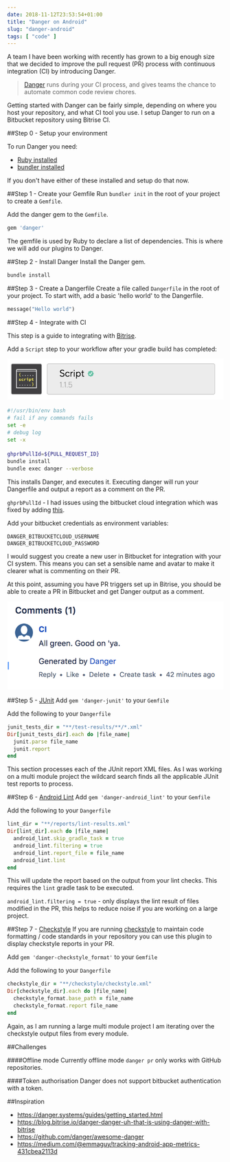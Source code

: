 ```yaml
---
date: 2018-11-12T23:53:54+01:00
title: "Danger on Android"
slug: "danger-android"
tags: [ "code" ]
---
```


A team I have been working with recently has grown to a big enough size that we decided to improve the pull request (PR) process with continuous integration (CI) by introducing Danger.

> [Danger](https://github.com/danger/danger) runs during your CI process, and gives teams the chance to automate common code review chores.

Getting started with Danger can be fairly simple, depending on where you host your repository, and what CI tool you use. 
I setup Danger to run on a Bitbucket repository using Bitrise CI. 

##Step 0 - Setup your environment

To run Danger you need:
* [Ruby installed](https://www.ruby-lang.org/en/documentation/installation/)
* [bundler installed](https://bundler.io/)

If you don't have either of these installed and setup do that now.

##Step 1 - Create your Gemfile
Run `bundler init` in the root of your project to create a `Gemfile`.

Add the danger gem to the `Gemfile`.

```ruby
gem 'danger'
```

The gemfile is used by Ruby to declare a list of dependencies. This is where we will add our plugins to Danger.

##Step 2 - Install Danger
Install the Danger gem.
```ruby
bundle install
```

##Step 3 - Create a Dangerfile
Create a file called `Dangerfile` in the root of your project.
To start with, add a basic 'hello world' to the Dangerfile.
```ruby
message("Hello world")
```

##Step 4 - Integrate with CI

This step is a guide to integrating with [Bitrise](https://www.bitrise.io/). 

Add a `Script` step to your workflow after your gradle build has completed:

![script-step](./script-step.png)

```bash
#!/usr/bin/env bash
# fail if any commands fails
set -e
# debug log
set -x

ghprbPullId=${PULL_REQUEST_ID}
bundle install
bundle exec danger --verbose
```
This installs Danger, and executes it. Executing danger will run your Dangerfile and output a report as a comment on the PR.

`ghprbPullId` - I had issues using the bitbucket cloud integration which was fixed by adding [this](https://github.com/danger/danger/issues/763#issuecomment-288801845).



Add your bitbucket credentials as environment variables:
```
DANGER_BITBUCKETCLOUD_USERNAME
DANGER_BITBUCKETCLOUD_PASSWORD
```

I would suggest you create a new user in Bitbucket for integration with your CI system. This means you can set a sensible name and avatar to make it clearer what is commenting on their PR.

At this point, assuming you have PR triggers set up in Bitrise, you should be able to create a PR in Bitbucket and get Danger output as a comment.

![bitbucket-danger-comment](./bitbucket-danger-comment.png)

##Step 5 - [JUnit](https://github.com/orta/danger-junit) 
Add `gem 'danger-junit'` to your `Gemfile`

Add the following to your `Dangerfile`

```ruby
junit_tests_dir = "**/test-results/**/*.xml"
Dir[junit_tests_dir].each do |file_name|
  junit.parse file_name
  junit.report
end
```

This section processes each of the JUnit report XML files.
As I was working on a multi module project the wildcard search finds all the applicable JUnit test reports to process.

##Step 6 - [Android Lint](https://github.com/loadsmart/danger-android_lint)
Add `gem 'danger-android_lint'` to your `Gemfile`

Add the following to your `Dangerfile`

```ruby
lint_dir = "**/reports/lint-results.xml"
Dir[lint_dir].each do |file_name|
  android_lint.skip_gradle_task = true
  android_lint.filtering = true
  android_lint.report_file = file_name
  android_lint.lint
end
```

This will update the report based on the output from your lint checks.
This requires the `lint` gradle task to be executed.


`android_lint.filtering = true` - only displays the lint result of files modified in the PR, this helps to reduce noise if you are working on a large project.

##Step 7 - [Checkstyle](https://github.com/noboru-i/danger-checkstyle_format)
If you are running [checkstyle](https://github.com/checkstyle/checkstyle) to maintain code formatting / code standards in your repository you can use this plugin to display checkstyle reports in your PR.

Add `gem 'danger-checkstyle_format'` to your `Gemfile`

Add the following to your `Dangerfile`

```ruby
checkstyle_dir = "**/checkstyle/checkstyle.xml"
Dir[checkstyle_dir].each do |file_name|
  checkstyle_format.base_path = file_name
  checkstyle_format.report file_name
end
```

Again, as I am running a large multi module project I am iterating over the checkstyle output files from every module.

##Challenges

####Offline mode
Currently offline mode `danger pr` only works with GitHub repositories.


####Token authorisation
Danger does not support bitbucket authentication with a token.


##Inspiration
* https://danger.systems/guides/getting_started.html
* https://blog.bitrise.io/danger-danger-uh-that-is-using-danger-with-bitrise
* https://github.com/danger/awesome-danger
* https://medium.com/@emmaguy/tracking-android-app-metrics-431cbea2113d
